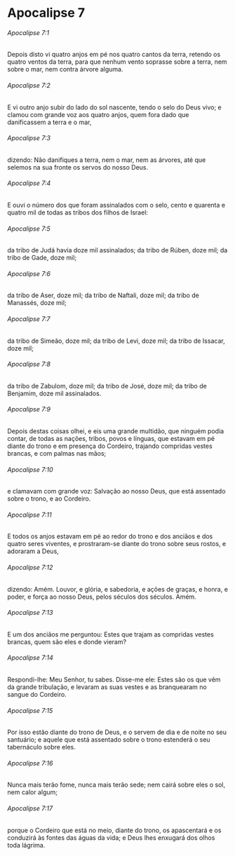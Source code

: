 # Apocalipse 7

###### Apocalipse 7:1

Depois disto vi quatro anjos em pé nos quatro cantos da terra, retendo os quatro ventos da terra, para que nenhum vento soprasse sobre a terra, nem sobre o mar, nem contra árvore alguma.

###### Apocalipse 7:2

E vi outro anjo subir do lado do sol nascente, tendo o selo do Deus vivo; e clamou com grande voz aos quatro anjos, quem fora dado que danificassem a terra e o mar,

###### Apocalipse 7:3

dizendo: Não danifiques a terra, nem o mar, nem as árvores, até que selemos na sua fronte os servos do nosso Deus.

###### Apocalipse 7:4

E ouvi o número dos que foram assinalados com o selo, cento e quarenta e quatro mil de todas as tribos dos filhos de Israel:

###### Apocalipse 7:5

da tribo de Judá havia doze mil assinalados; da tribo de Rúben, doze mil; da tribo de Gade, doze mil;

###### Apocalipse 7:6

da tribo de Aser, doze mil; da tribo de Naftali, doze mil; da tribo de Manassés, doze mil;

###### Apocalipse 7:7

da tribo de Simeão, doze mil; da tribo de Levi, doze mil; da tribo de Issacar, doze mil;

###### Apocalipse 7:8

da tribo de Zabulom, doze mil; da tribo de José, doze mil; da tribo de Benjamim, doze mil assinalados.

###### Apocalipse 7:9

Depois destas coisas olhei, e eis uma grande multidão, que ninguém podia contar, de todas as nações, tribos, povos e línguas, que estavam em pé diante do trono e em presença do Cordeiro, trajando compridas vestes brancas, e com palmas nas mãos;

###### Apocalipse 7:10

e clamavam com grande voz: Salvação ao nosso Deus, que está assentado sobre o trono, e ao Cordeiro.

###### Apocalipse 7:11

E todos os anjos estavam em pé ao redor do trono e dos anciãos e dos quatro seres viventes, e prostraram-se diante do trono sobre seus rostos, e adoraram a Deus,

###### Apocalipse 7:12

dizendo: Amém. Louvor, e glória, e sabedoria, e ações de graças, e honra, e poder, e força ao nosso Deus, pelos séculos dos séculos. Amém.

###### Apocalipse 7:13

E um dos anciãos me perguntou: Estes que trajam as compridas vestes brancas, quem são eles e donde vieram?

###### Apocalipse 7:14

Respondi-lhe: Meu Senhor, tu sabes. Disse-me ele: Estes são os que vêm da grande tribulação, e levaram as suas vestes e as branquearam no sangue do Cordeiro.

###### Apocalipse 7:15

Por isso estão diante do trono de Deus, e o servem de dia e de noite no seu santuário; e aquele que está assentado sobre o trono estenderá o seu tabernáculo sobre eles.

###### Apocalipse 7:16

Nunca mais terão fome, nunca mais terão sede; nem cairá sobre eles o sol, nem calor algum;

###### Apocalipse 7:17

porque o Cordeiro que está no meio, diante do trono, os apascentará e os conduzirá às fontes das águas da vida; e Deus lhes enxugará dos olhos toda lágrima.

